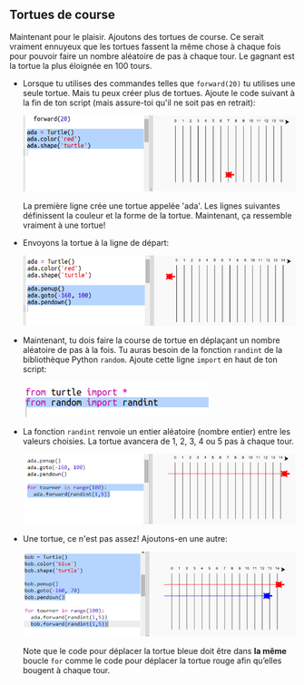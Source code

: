 ## Tortues de course

Maintenant pour le plaisir. Ajoutons des tortues de course. Ce serait vraiment ennuyeux que les tortues fassent la même chose à chaque fois pour pouvoir faire un nombre aléatoire de pas à chaque tour. Le gagnant est la tortue la plus éloignée en 100 tours.

+ Lorsque tu utilises des commandes telles que `forward(20)` tu utilises une seule tortue. Mais tu peux créer plus de tortues. Ajoute le code suivant à la fin de ton script (mais assure-toi qu'il ne soit pas en retrait):
    
    ![capture d'écran](images/race-red.png)
    
    La première ligne crée une tortue appelée 'ada'. Les lignes suivantes définissent la couleur et la forme de la tortue. Maintenant, ça ressemble vraiment à une tortue!

+ Envoyons la tortue à la ligne de départ:
    
    ![capture d'écran](images/race-start.png)

+ Maintenant, tu dois faire la course de tortue en déplaçant un nombre aléatoire de pas à la fois. Tu auras besoin de la fonction `randint` de la bibliothèque Python `random`. Ajoute cette ligne `import` en haut de ton script:
    
    ![capture d'écran](images/race-randint.png)

+ La fonction `randint` renvoie un entier aléatoire (nombre entier) entre les valeurs choisies. La tortue avancera de 1, 2, 3, 4 ou 5 pas à chaque tour.
    
    ![capture d'écran](images/race-random.png)

+ Une tortue, ce n'est pas assez! Ajoutons-en une autre:
    
    ![capture d'écran](images/race-blue.png)
    
    Note que le code pour déplacer la tortue bleue doit être dans **la même** boucle `for` comme le code pour déplacer la tortue rouge afin qu’elles bougent à chaque tour.